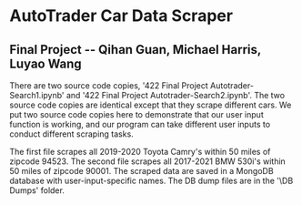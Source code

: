 # AutoTrader Car Data Scraper
Final Project -- Qihan Guan, Michael Harris, Luyao Wang
-----------------------------------------
There are two source code copies, '422 Final Project Autotrader-Search1.ipynb'
and '422 Final Project Autotrader-Search2.ipynb'. The two source code copies
are identical except that they scrape different cars. We put two source code
copies here to demonstrate that our user input function is working, and our
program can take different user inputs to conduct different scraping tasks.

The first file scrapes all 2019-2020 Toyota Camry's within 50 miles of zipcode 
94523. The second file scrapes all 2017-2021 BMW 530i's within 50 miles of 
zipcode 90001. The scraped data are saved in a MongoDB database with 
user-input-specific names. The DB dump files are in the '\DB Dumps' folder.
